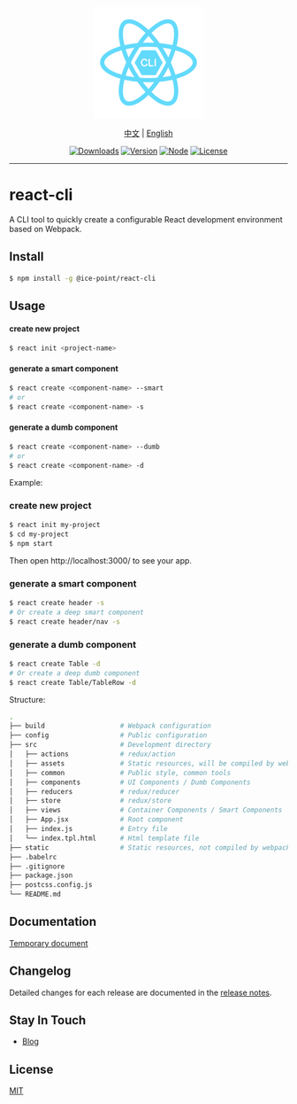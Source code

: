 <p align="center">
  <img width="200" src="https://raw.githubusercontent.com/li-shuaishuai/react-cli/master/static/logo.png" alt="react-cli"></a>
</p>

<p align="center">
  <a href="https://github.com/li-shuaishuai/react-cli/blob/master/README.md">中文</a> |
  <a href="https://github.com/li-shuaishuai/react-cli/blob/master/README-us.md">English</a>
</p>

<p align="center">
  <a href="https://npmcharts.com/compare/@ice-point/react-cli?minimal=true"><img src="https://img.shields.io/npm/dt/@ice-point/react-cli.svg" alt="Downloads"></a>
  <a href="https://www.npmjs.com/package/@ice-point/react-cli"><img src="https://img.shields.io/npm/v/@ice-point/react-cli.svg" alt="Version"></a>
  <a href="https://www.npmjs.com/package/@ice-point/react-cli"><img src="https://img.shields.io/node/v/@ice-point/react-cli.svg" alt="Node"></a>
  <a href="https://www.npmjs.com/package/@ice-point/react-cli"><img src="https://img.shields.io/npm/l/@ice-point/react-cli.svg" alt="License"></a>
</p>

---

# react-cli

A CLI tool to quickly create a configurable React development environment based on Webpack.

## Install

```bash
$ npm install -g @ice-point/react-cli
```

## Usage

#### create new project
```bash
$ react init <project-name>
```

#### generate a smart component
```bash
$ react create <component-name> --smart
# or
$ react create <component-name> -s
```

#### generate a dumb component
```bash
$ react create <component-name> --dumb
# or
$ react create <component-name> -d
```

Example:

### create new project
```bash
$ react init my-project
$ cd my-project
$ npm start
```
Then open http://localhost:3000/ to see your app.

### generate a smart component
```bash
$ react create header -s
# Or create a deep smart component
$ react create header/nav -s
```

### generate a dumb component
```bash
$ react create Table -d
# Or create a deep dumb component
$ react create Table/TableRow -d
```

Structure:

```bash
.
├── build                   # Webpack configuration
├── config                  # Public configuration
├── src                     # Development directory
│   ├── actions             # redux/action
│   ├── assets              # Static resources, will be compiled by webpack
│   ├── common              # Public style, common tools
│   ├── components          # UI Components / Dumb Components
│   ├── reducers            # redux/reducer
│   ├── store               # redux/store
│   ├── views               # Container Components / Smart Components
│   ├── App.jsx             # Root component
│   ├── index.js            # Entry file
│   └── index.tpl.html      # Html template file
├── static                  # Static resources, not compiled by webpack
├── .babelrc
├── .gitignore
├── package.json
├── postcss.config.js
└── README.md
```

## Documentation

[Temporary document](https://react-cli.lishuaishuai.com/)

## Changelog

Detailed changes for each release are documented in the [release notes](https://github.com/li-shuaishuai/react-cli/releases).

## Stay In Touch

+ [Blog](https://www.lishuaishuai.com)

## License

[MIT](https://github.com/li-shuaishuai/react-cli/blob/master/LICENSE)